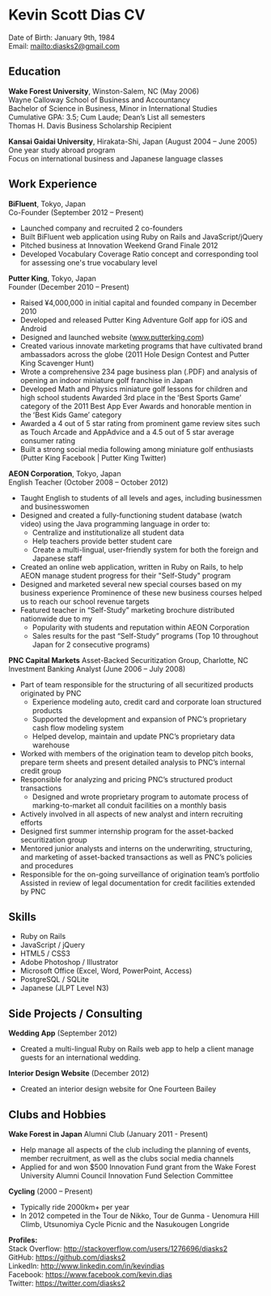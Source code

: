 # Kevin Scott Dias CV

Date of Birth: January 9th, 1984  
Email: <mailto:diasks2@gmail.com>  

## Education

**Wake Forest University**, Winston-Salem, NC (May 2006)  
Wayne Calloway School of Business and Accountancy  
Bachelor of Science in Business, Minor in International Studies  
Cumulative GPA: 3.5; Cum Laude; Dean’s List all semesters  
Thomas H. Davis Business Scholarship Recipient  

**Kansai Gaidai University**, Hirakata-Shi, Japan (August 2004 – June 2005)  
One year study abroad program  
Focus on international business and Japanese language classes  

## Work Experience

**BiFluent**, Tokyo, Japan	
Co-Founder (September 2012 – Present)  
* Launched company and recruited 2 co-founders  
* Built BiFluent web application using Ruby on Rails and JavaScript/jQuery  
* Pitched business at Innovation Weekend Grand Finale 2012  
* Developed Vocabulary Coverage Ratio concept and corresponding tool for assessing one's true vocabulary level  

**Putter King**, Tokyo, Japan  
Founder	(December 2010 – Present)  
* Raised ¥4,000,000 in initial capital and founded company in December 2010  
* Developed and released Putter King Adventure Golf app for iOS and Android  
* Designed and launched website (www.putterking.com)  
* Created various innovate marketing programs that have cultivated brand ambassadors across the globe (2011 Hole Design Contest and Putter King Scavenger Hunt)  
* Wrote a comprehensive 234 page business plan (.PDF) and analysis of opening an indoor miniature golf franchise in Japan  
* Developed Math and Physics miniature golf lessons for children and high school students
Awarded 3rd place in the ʻBest Sports Gameʼ category of the 2011 Best App Ever Awards and honorable mention in the ʻBest Kids Gameʼ category  
* Awarded a 4 out of 5 star rating from prominent game review sites such as Touch Arcade and AppAdvice and a 4.5 out of 5 star average consumer rating  
* Built a strong social media following among miniature golf enthusiasts (Putter King Facebook | Putter King Twitter)  

**AEON Corporation**, Tokyo, Japan  
English Teacher	(October 2008 – October 2012)  
* Taught English to students of all levels and ages, including businessmen and businesswomen  
* Designed and created a fully-functioning student database (watch video) using the Java programming language in order to:  
    * Centralize and institutionalize all student data  
    * Help teachers provide better student care  
    * Create a multi-lingual, user-friendly system for both the foreign and Japanese staff  
* Created an online web application, written in Ruby on Rails, to help AEON manage student progress for their "Self-Study" program  
* Designed and marketed several new special courses based on my business experience
Prominence of these new business courses helped us to reach our school revenue targets  
* Featured teacher in “Self-Study” marketing brochure distributed nationwide due to my  
    * Popularity with students and reputation within AEON Corporation  
    * Sales results for the past “Self-Study” programs (Top 10 throughout Japan for 2 consecutive programs)  

**PNC Capital Markets** Asset-Backed Securitization Group, Charlotte, NC  
Investment Banking Analyst (June 2006 – July 2008)  
* Part of team responsible for the structuring of all securitized products originated by PNC  
    * Experience modeling auto, credit card and corporate loan structured products  
    * Supported the development and expansion of PNC’s proprietary cash flow modeling system  
    * Helped develop, maintain and update PNC’s proprietary data warehouse  
* Worked with members of the origination team to develop pitch books, prepare term sheets and present detailed analysis to PNC’s internal credit group  
* Responsible for analyzing and pricing PNC’s structured product transactions  
    * Designed and wrote proprietary program to automate process of marking-to-market all conduit facilities on a monthly basis  
* Actively involved in all aspects of new analyst and intern recruiting efforts  
* Designed first summer internship program for the asset-backed securitization group  
* Mentored junior analysts and interns on the underwriting, structuring, and marketing of asset-backed transactions as well as PNC’s policies and procedures  
* Responsible for the on-going surveillance of origination team’s portfolio
Assisted in review of legal documentation for credit facilities extended by PNC  

## Skills

* Ruby on Rails  
* JavaScript / jQuery  
* HTML5 / CSS3  
* Adobe Photoshop / Illustrator  
* Microsoft Office (Excel, Word, PowerPoint, Access)  
* PostgreSQL / SQLite  
* Japanese (JLPT Level N3)  

## Side Projects / Consulting

**Wedding App**	(September 2012)  
* Created a multi-lingual Ruby on Rails web app to help a client manage guests for an international wedding.  

**Interior Design Website**	(December 2012)  
* Created an interior design website for One Fourteen Bailey  

## Clubs and Hobbies

**Wake Forest in Japan** Alumni Club (January 2011 - Present)  
* Help manage all aspects of the club including the planning of events, member recruitment, as well as the clubs social media channels  
* Applied for and won $500 Innovation Fund grant from the Wake Forest University Alumni Council Innovation Fund Selection Committee  

**Cycling**	(2000 – Present)  
* Typically ride 2000km+ per year  
* In 2012 competed in the Tour de Nikko, Tour de Gunma - Uenomura Hill Climb, Utsunomiya Cycle Picnic and the Nasukougen Longride  

**Profiles:**  
Stack Overflow: http://stackoverflow.com/users/1276696/diasks2  
GitHub: https://github.com/diasks2  
LinkedIn: http://www.linkedin.com/in/kevindias  
Facebook: https://www.facebook.com/kevin.dias  
Twitter: https://twitter.com/diasks2  